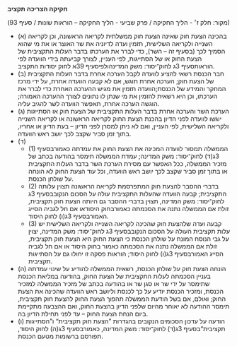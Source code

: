 **חקיקה הצריכה תקציב**

(מקור: חלק ז׳ - הליך החקיקה / פרק שביעי - הליך החקיקה – הוראות שונות / סעיף 93)
 * (א) בהכינה הצעת חוק שאינה הצעת חוק ממשלתית לקריאה הראשונה, וכן לקריאה השנייה ולקריאה השלישית, תזמין ועדה לדיוניה את שר האוצר או את מי שהוא הסמיך לכך (בסעיף זה – השר), כדי לברר את הערכתו בדבר העלות התקציבית של הצעת החוק או של הסתייגות, לפי העניין, לצורך קביעתה בידי הוועדה לפי הוראותסעיף 3ג לחוק־יסוד: משק המדינהולפיסעיף 39א לחוק יסודות התקציב.
 * (ב) חבר הכנסת רשאי להציע לוועדה לקבל הערכה אחרת בדבר העלות התקציבית של הצעת חוק; הערכה אחרת תוגש, אם לא קבעה הוועדה אחרת, על ידי מרכז המחקר והמידע של הכנסת;הוועדה תזמין את מגיש ההערכה האחרת כדי לברר את הערכתו, וכן היא רשאית להזמין את מי שנתן לו נתונים לצורך ההערכה האמורה; הוגשה הערכה אחרת, תאפשר הוועדה לשר להגיב עליה.
 * (ג) הערכת השר והערכה אחרת בדבר העלות התקציבית של הצעת חוק או הסתייגות יוגשו לוועדה לפני הדיון בהכנת הצעת החוק לקריאה הראשונה או לקריאה השנייה ולקריאה השלישית, לפי העניין, ואם לא ניתן למסרן לפני הדיון – בעת הדיון או אחריו, בתוך זמן סביר שקצב לכך יושב ראש הוועדה.
 * (ד) 
   * (1) הממשלה תמסור לוועדה המכינה את הצעת החוק את עמדתה כאמורבסעיף 3ג(ד) לחוק־יסוד: משק המדינה; עמדת הממשלה תימסר בהודעה בכתב של מזכיר הממשלה, ככל האפשר עם מסירת הערכת השר בדבר העלות התקציבית או בתוך זמן סביר שקצב לכך יושב ראש הוועדה, וכל עוד הצעת החוק לא הונחה על שולחן הכנסת.
   * (2) בדברי ההסבר להצעת חוק המתפרסמת לקריאה הראשונה תצוין עלותה התקציבית; קבעה הוועדה שהעלות התקציבית עולה על הסכום הנקובבסעיף 3ג לחוק־יסוד: משק המדינה, תצוין בדברי ההסבר גם היותה הצעת חוק תקציבית, זולת אם הממשלה נתנה את הסכמתה כאמורבחוק היסודאו אם חל לגביה הסייג האמורבסעיף 3ג(ו) לחוק היסוד.
   * (3) קבעה ועדה שלהצעת חוק שהכינה לקריאה השנייה ולקריאה השלישית יש עלות תקציבית העולה על הסכום הנקובבסעיף 3ג לחוק־יסוד: משק המדינה, יצוין על גבי הנוסח המונח על שולחן הכנסת כי הצעת החוק היא הצעת חוק תקציבית, זולת אם הממשלה נתנה את הסכמתה כאמור בחוק היסוד או אם חל לגביה הסייג האמורבסעיף 3ג(ו) לחוק היסוד; הוראות פסקה זו יחולו גם על הסתייגות תקציבית.
 * (ה) הונחה הצעת חוק על שולחן הכנסת, רשאית הממשלה להודיע על שינוי עמדתה בעניין הסכמתה לעלות התקציבית של הצעת החוק, בהודעה במליאת הכנסת שתימסר על ידי שר או סגן שר או בהודעה בכתב של מזכיר הממשלה למזכיר הכנסת, ומזכיר הכנסת יודיע על כך לכנסת וליושב ראש הוועדה שהכינה את הצעת החוק; ואולם, אם בשל הודעת הממשלה תהפוך הצעת החוק להצעת חוק תקציבית, תימסר ההודעה לא יאוחר מהיום שלפני הדיון בהצעת החוק, ואם ההצבעה מתקיימת ביום הנחת הצעת החוק – עד לפני תחילת הדיון בה.
 * (ו) הודעה על עדכון הסכומים הנקובים בהגדרות ”הצעת חוק תקציבית“ ו”הסתייגות תקציבית“בסעיף 3ג(ד) לחוק־יסוד: משק המדינה, כאמורבסעיף 3ג(ה) לחוק היסוד, תפורסם ברשומות מטעם הכנסת.